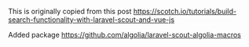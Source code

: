 This is originally copied from this post https://scotch.io/tutorials/build-search-functionality-with-laravel-scout-and-vue-js

Added package https://github.com/algolia/laravel-scout-algolia-macros

